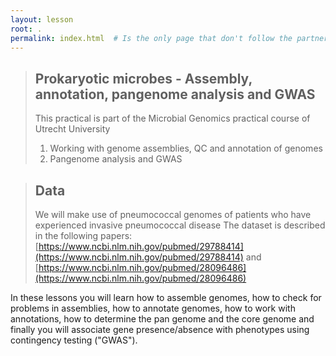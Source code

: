 ```yaml
---
layout: lesson
root: .
permalink: index.html  # Is the only page that don't follow the partner /:path/index.html
---
```



> ## Prokaryotic microbes - Assembly, annotation, pangenome analysis and GWAS
> This practical is part of the Microbial Genomics practical course of Utrecht University
>  
> 1.  Working with genome assemblies, QC and annotation of genomes
> 2.  Pangenome analysis and GWAS

> ## Data
>
> We will make use of pneumococcal genomes of patients who have experienced invasive pneumococcal disease
> The dataset is described in the following papers: 
> [https://www.ncbi.nlm.nih.gov/pubmed/29788414](https://www.ncbi.nlm.nih.gov/pubmed/29788414) and [https://www.ncbi.nlm.nih.gov/pubmed/28096486](https://www.ncbi.nlm.nih.gov/pubmed/28096486)
>

In these lessons you will learn how to assemble genomes, how to check for problems in assemblies, how to annotate genomes, how to work with annotations, how to determine the pan genome and the core genome and finally you will associate gene presence/absence with phenotypes using contingency testing ("GWAS"). 

